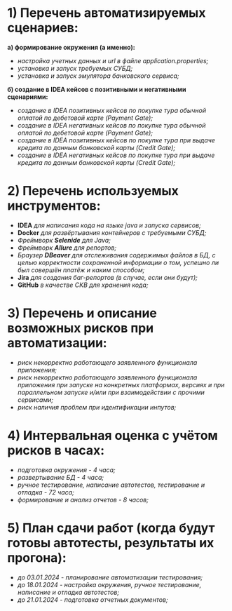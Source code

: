 # 1) Перечень автоматизируемых сценариев: 

**а)    формирование окружения (а именно):**

* *настройка учетных данных и url в файле application.properties;*
* *установка и запуск требуемых СУБД;*
* *установка и запуск эмулятора банковского сервиса;*

**б)    создание в IDEA кейсов с позитивными и негативными сценариями:**

* *создание в IDEA позитивных кейсов по покупке тура обычной оплатой по дебетовой карте (Payment Gate);*
* *создание в IDEA негативных кейсов по покупке тура обычной оплатой по дебетовой карте (Payment Gate);*
* *создание в IDEA позитивных кейсов по покупке тура при выдаче кредита по данным банковской карты (Credit
Gate);*
* *создание в IDEA негативных кейсов по покупке тура при выдаче кредита по данным банковской карты (Credit
Gate);*

# 2) Перечень используемых инструментов:

* **IDEA** *для написания кода на языке java и запуска сервисов;*
* **Docker** *для развёртывания контейнеров с требуемыми СУБД;*
* *Фреймворк **Selenide** для Java;*
* *Фреймворк **Allure** для репортов;*
* *Браузер **DBeaver** для отслеживания содержимых файлов в БД, с целью корректности сохраненной 
информации о том, успешно ли был совершён платёж и каким способом;*
* **Jira** *для создания баг-репортов (в случае, если они будут);*
* **GitHub** *в качестве СКВ для хранения кода;*

# 3) Перечень и описание возможных рисков при автоматизации:

* *риск некорректно работающего заявленного функционала приложения;*
* *риск некорректно работающего заявленного функционала приложения при запуске на конкретных платформах,
версиях и при параллельном запуске и/или при взаимодействии с прочими сервисами;*
* *риск наличия проблем при идентификации инпутов;*

# 4) Интервальная оценка с учётом рисков в часах:

* *подготовка окружения - 4 часа;*
* *развертывание БД - 4 часа;*
* *ручное тестирование, написание автотестов, тестирование и отладка  - 72 часа;*
* *формирование и анализ отчетов - 8 часов;*

# 5) План сдачи работ (когда будут готовы автотесты, результаты их прогона):

* *до 03.01.2024  - планирование автоматизации тестирования;*
* *до 18.01.2024  - настройка окружения, ручное тестирование, написание и отладка автотестов;*
* *до 21.01.2024 - подготовка отчетных документов;*
